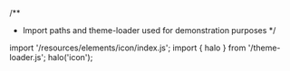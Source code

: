 <!--
type: template
name: icon
-->
/**
 * Import paths and theme-loader used for demonstration purposes
 */

import '/resources/elements/icon/index.js';
import { halo } from '/theme-loader.js';
halo('icon');
